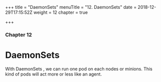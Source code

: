 +++
title = "DaemonSets"
menuTitle = "12. DaemonSets"
date = 2018-12-29T17:15:52Z
weight = 12
chapter = true

+++

### Chapter 12

# DaemonSets

With DaemonSets , we can run one pod on each nodes or minions. This kind of pods will act more or less like an agent.
